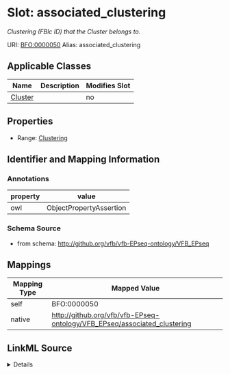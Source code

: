 

# Slot: associated_clustering 


_Clustering (FBlc ID) that the Cluster belongs to._





URI: [BFO:0000050](http://purl.obolibrary.org/obo/BFO_0000050)
Alias: associated_clustering

<!-- no inheritance hierarchy -->





## Applicable Classes

| Name | Description | Modifies Slot |
| --- | --- | --- |
| [Cluster](Cluster.md) |  |  no  |







## Properties

* Range: [Clustering](Clustering.md)





## Identifier and Mapping Information





### Annotations

| property | value |
| --- | --- |
| owl | ObjectPropertyAssertion |




### Schema Source


* from schema: http://github.org/vfb/vfb-EPseq-ontology/VFB_EPseq




## Mappings

| Mapping Type | Mapped Value |
| ---  | ---  |
| self | BFO:0000050 |
| native | http://github.org/vfb/vfb-EPseq-ontology/VFB_EPseq/associated_clustering |




## LinkML Source

<details>
```yaml
name: associated_clustering
annotations:
  owl:
    tag: owl
    value: ObjectPropertyAssertion
description: Clustering (FBlc ID) that the Cluster belongs to.
from_schema: http://github.org/vfb/vfb-EPseq-ontology/VFB_EPseq
rank: 1000
slot_uri: BFO:0000050
alias: associated_clustering
owner: Cluster
domain_of:
- Cluster
range: Clustering

```
</details>